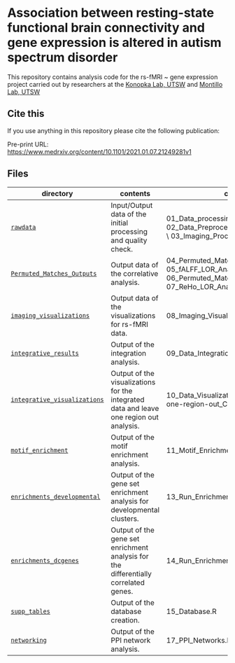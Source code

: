 Association between resting-state functional brain connectivity and gene expression is altered in autism spectrum disorder 
==========================

This repository contains analysis code for the rs-fMRI ~ gene expression project carried out by researchers at the [Konopka Lab, UTSW](http://konopkalab.org/) and [Montillo Lab, UTSW](https://aamontillo.net/)

## Cite this

If you use anything in this repository please cite the following publication:

Pre-print URL: https://www.medrxiv.org/content/10.1101/2021.01.07.21249281v1


## Files

| directory | contents | code |
| --------- | -------- | -------- |
| [`rawdata`](rawdata/) | Input/Output data of the initial processing and quality check. | 01_Data_processing_QC.R \ 02_Data_Preprocess_QC_Visualization.R \ 03_Imaging_Processing.R|
| [`Permuted_Matches_Outputs`](Permuted_Matches_Outputs/) | Output data of the correlative analysis. | 04_Permuted_Matches_fALFF.R \ 05_fALFF_LOR_Analysis.R \ 06_Permuted_Matches_ReHo.R \ 07_ReHo_LOR_Analysis.R|
| [`imaging_visualizations`](imaging_visualizations/) | Output data of the visualizations for rs-fMRI data. | 08_Imaging_Visualizations.R |
| [`integrative_results`](integrative_results/) | Output of the integration analysis. | 09_Data_Integration.R |
| [`integrative_visualizations`](integrative_visualizations/) | Output of the visualizations for the integrated data and leave one region out analysis. | 10_Data_Visualization.R \ 12_Leave-one-region-out_Contribution.R|
| [`motif_enrichment`](motif_enrichment/) | Output of the motif enrichment analysis. | 11_Motif_Enrichment.R |
| [`enrichments_developmental`](enrichments_developmental/) | Output of the gene set enrichment analysis for developmental clusters. | 13_Run_Enrichment.sh |
| [`enrichments_dcgenes`](enrichments_dcgenes/) | Output of the gene set enrichment analysis for the differentially correlated genes. | 14_Run_Enrichment_DCgenes.sh |
| [`supp_tables`](supp_tables/) | Output of the database creation. | 15_Database.R |
| [`networking`](networking/) | Output of the PPI network analysis. | 17_PPI_Networks.R|
